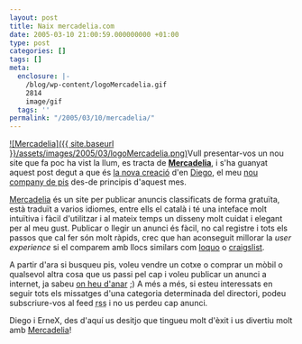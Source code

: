 ```yaml
---
layout: post
title: Naix mercadelia.com
date: 2005-03-10 21:00:59.000000000 +01:00
type: post
categories: []
tags: []
meta:
  enclosure: |-
    /blog/wp-content/logoMercadelia.gif
    2814
    image/gif
  tags: ''
permalink: "/2005/03/10/mercadelia/"
---
```

[![Mercadelia]({{ site.baseurl }}/assets/images/2005/03/logoMercadelia.png)](http://www.mercadelia.com)Vull presentar-vos un nou site que fa poc ha vist la llum, es tracta de **[Mercadelia](http://www.mercadelia.com)**, i s'ha guanyat aquest post degut a que és [la nova creació](http://www.minid.net/archivos/categorias/anuncios_de_minid/merca_para_todos.php) d'en [Diego](http://www.minid.net), el meu [nou company de pis](http://www.minid.net/archivos/categorias/personal/nuevo_hogar.php) des-de principis d'aquest mes.

[Mercadelia](http://www.mercadelia.com) és un site per publicar anuncis classificats de forma gratuïta, està traduït a varios idiomes, entre ells el català i té una inteface molt intuïtiva i fàcil d'utilitzar i al mateix temps un disseny molt cuidat i elegant per al meu gust. Publicar o llegir un anunci és fàcil, no cal registre i tots els passos que cal fer són molt ràpids, crec que han aconseguit millorar la _user experience_ si el comparem amb llocs similars com [loquo](http://www.loquo.com) o [craigslist](http://www.craigslist.org/).

A partir d'ara si busqueu pis, voleu vendre un cotxe o comprar un mòbil o qualsevol altra cosa que us passi pel cap i voleu publicar un anunci a internet, ja sabeu [on heu d'anar](http://www.mercadelia.com) ;) A més a més, si esteu interessats en seguir tots els missatges d'una categoria determinada del directori, podeu subscriure-vos al feed <acronym title="really simple syndication">rss</acronym> i no us perdeu cap anunci.

Diego i ErneX, des d'aquí us desitjo que tingueu molt d'èxit i us divertiu molt amb [Mercadelia](http://ww.mercadelia.com)!

